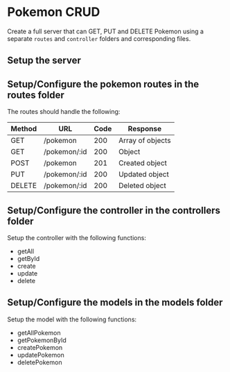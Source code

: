 # Pokemon CRUD

Create a full server that can GET, PUT and DELETE Pokemon using a separate `routes` and `controller` folders and corresponding files. 

## Setup the server

## Setup/Configure the pokemon routes in the routes folder

The routes should handle the following:

| Method | URL       | Code | Response         |
| ------ | --------- | ---- | ---------------- |
| GET    | /pokemon     | 200  | Array of objects |
| GET    | /pokemon/:id | 200  | Object           |
| POST   | /pokemon     | 201  | Created object   |
| PUT    | /pokemon/:id | 200  | Updated object   |
| DELETE | /pokemon/:id | 200  | Deleted object   |

## Setup/Configure the controller in the controllers folder

Setup the controller with the following functions:

- getAll
- getById
- create
- update
- delete

## Setup/Configure the models in the models folder

Setup the model with the following functions:

- getAllPokemon
- getPokemonById
- createPokemon
- updatePokemon
- deletePokemon
